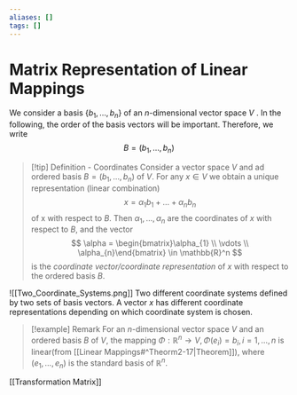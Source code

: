 ```yaml
---
aliases: []
tags: []
---
```


# Matrix Representation of Linear Mappings

We consider a basis $\{b_{1}, \dots , b_n\}$ of an $n$-dimensional vector space $V$ . In the
following, the order of the basis vectors will be important. Therefore, we
write
$$
B = (b_{1}, \dots,b_{n})
$$
>[!tip] Definition - Coordinates
>Consider a vector space $V$ and ad ordered basis $B=(b_{1},\dots ,b_{n})$ of $V$. For any $x \in V$ we obtain a unique representation (linear combination)
>$$
>x = \alpha_{1}b_{1} +\dots + \alpha_{n}b_{n}
>$$
>of x with respect to $B$. Then $\alpha_{1},\dots ,\alpha_{n}$ are the coordinates of $x$ with respect to $B$, and the vector
>$$
>\alpha = \begin{bmatrix}\alpha_{1} \\ \vdots \\ \alpha_{n}\end{bmatrix} \in \mathbb{R}^n
>$$
>is the *coordinate vector/coordinate representation* of $x$ with respect to the ordered basis $B$.

![[Two_Coordinate_Systems.png]]
Two different coordinate systems defined by two sets of basis vectors. A vector $x$ has different coordinate representations depending on which coordinate system is chosen.

>[!example] Remark
>For an $n$-dimensional vector space $V$ and an ordered basis $B$ of $V$, the mapping $\Phi: \mathbb{R}^{n}\rightarrow V, \Phi(e_{i}) = b_{i}, i = 1, \dots ,n$ is linear(from [[Linear Mappings#^Theorm2-17|Theorem]]), where $(e_{1}, \dots , e_{n})$ is the standard basis of $\mathbb{R}^n$.

[[Transformation Matrix]]
